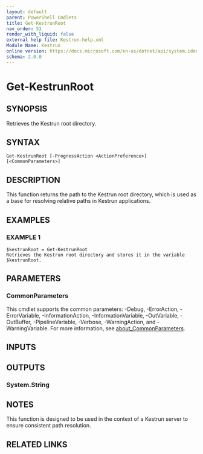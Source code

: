 ```yaml
---
layout: default
parent: PowerShell Cmdlets
title: Get-KestrunRoot
nav_order: 53
render_with_liquid: false
external help file: Kestrun-help.xml
Module Name: Kestrun
online version: https://docs.microsoft.com/en-us/dotnet/api/system.identitymodel.tokens.jwt.jwtsecuritytoken?view=azure-dotnet
schema: 2.0.0
---
```


# Get-KestrunRoot

## SYNOPSIS
Retrieves the Kestrun root directory.

## SYNTAX

```
Get-KestrunRoot [-ProgressAction <ActionPreference>] [<CommonParameters>]
```

## DESCRIPTION
This function returns the path to the Kestrun root directory, which is used as a base for resolving relative paths in Kestrun applications.

## EXAMPLES

### EXAMPLE 1
```
$kestrunRoot = Get-KestrunRoot
Retrieves the Kestrun root directory and stores it in the variable $kestrunRoot.
```

## PARAMETERS



### CommonParameters
This cmdlet supports the common parameters: -Debug, -ErrorAction, -ErrorVariable, -InformationAction, -InformationVariable, -OutVariable, -OutBuffer, -PipelineVariable, -Verbose, -WarningAction, and -WarningVariable. For more information, see [about_CommonParameters](http://go.microsoft.com/fwlink/?LinkID=113216).

## INPUTS

## OUTPUTS

### System.String
## NOTES
This function is designed to be used in the context of a Kestrun server to ensure consistent path resolution.

## RELATED LINKS

